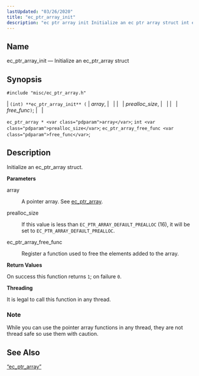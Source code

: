 ```yaml
---
lastUpdated: "03/26/2020"
title: "ec_ptr_array_init"
description: "ec ptr array init Initialize an ec ptr array struct int ec ptr array init array prealloc size free func ec ptr array array int prealloc size ec ptr array free func free func Initialize an ec ptr array struct array A pointer array See ec ptr array prealloc size..."
---
```


<a name="apis.ec_ptr_array_init"></a> 
## Name

ec_ptr_array_init — Initialize an ec_ptr_array struct

## Synopsis

`#include "misc/ec_ptr_array.h"`

| `(int) **ec_ptr_array_init** (` | <var class="pdparam">array</var>, |   |
|   | <var class="pdparam">prealloc_size</var>, |   |
|   | <var class="pdparam">free_func</var>`)`; |   |

`ec_ptr_array * <var class="pdparam">array</var>`;
`int <var class="pdparam">prealloc_size</var>`;
`ec_ptr_array_free_func <var class="pdparam">free_func</var>`;<a name="idp58246416"></a> 
## Description

Initialize an ec_ptr_array struct.

**<a name="idp58247632"></a> Parameters**

<dl class="variablelist">

<dt>array</dt>

<dd>

A pointer array. See [ec_ptr_array](/momentum/3/3-api/structs-ec-ptr-array).

</dd>

<dt>prealloc_size</dt>

<dd>

If this value is less than `EC_PTR_ARRAY_DEFAULT_PREALLOC` (16), it will be set to `EC_PTR_ARRAY_DEFAULT_PREALLOC`.

</dd>

<dt>ec_ptr_array_free_func</dt>

<dd>

Register a function used to free the elements added to the array.

</dd>

</dl>

**<a name="idp58255792"></a> Return Values**

On success this function returns `1`; on failure `0`.

**<a name="idp58257616"></a> Threading**

It is legal to call this function in any thread.

### Note

While you can use the pointer array functions in any thread, they are not thread safe so use them with caution.

<a name="idp58260048"></a> 
## See Also

[“ec_ptr_array”](/momentum/3/3-api/structs-ec-ptr-array)